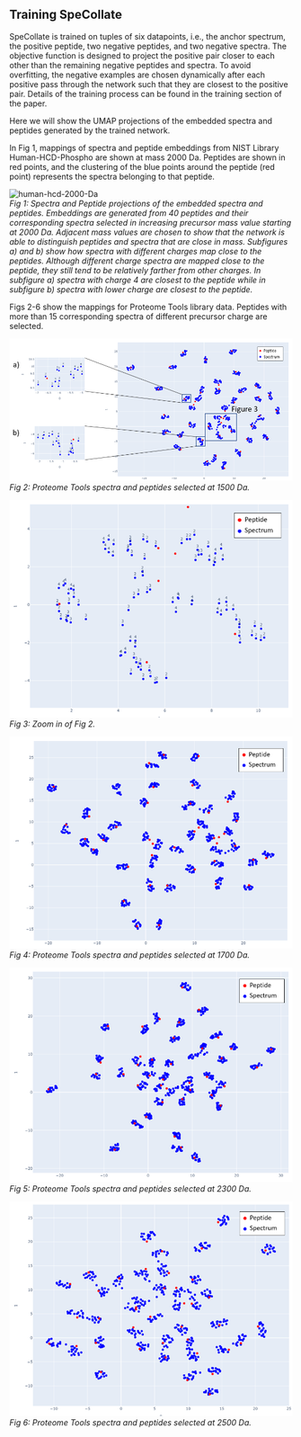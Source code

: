 ## Training SpeCollate

SpeCollate is trained on tuples of six datapoints, i.e., the anchor spectrum, the positive peptide, two negative peptides, and two negative spectra. The objective function is designed to project the positive pair closer to each other than the remaining negative peptides and spectra. To avoid overfitting, the negative examples are chosen dynamically after each positive pass through the network such that they are closest to the positive pair. Details of the training process can be found in the training section of the paper.

Here we will show the UMAP projections of the embedded spectra and peptides generated by the trained network.

In Fig 1, mappings of spectra and peptide embeddings from NIST Library Human-HCD-Phospho are shown at mass 2000 Da. Peptides are shown in red points, and the clustering of the blue points around the peptide (red point) represents the spectra belonging to that peptide. 

![human-hcd-2000-Da](https://github.com/deepspecs/deepspecs.github.io/blob/main/_images/human-hcd-2000-Da.png)  
*Fig 1: Spectra and Peptide projections of the embedded spectra and peptides. Embeddings are generated from 40 peptides and their corresponding spectra selected in increasing precursor mass value starting at 2000 Da. Adjacent mass values are chosen to show that the network is able to distinguish peptides and spectra that are close in mass. Subfigures a) and b) show how spectra with different charges map close to the peptides. Although different charge spectra are mapped close to the peptide, they still tend to be relatively farther from other charges. In subfigure a) spectra with charge 4 are closest to the peptide while in subfigure b) spectra with lower charge are closest to the peptide.*



Figs 2-6 show the mappings for Proteome Tools library data. Peptides with more than 15 corresponding spectra of different precursor charge are selected.

![pt-1500-Da](./_images/pt-1500-Da.png)  
*Fig 2: Proteome Tools spectra and peptides selected at 1500 Da.*
  
  
  
![pt-1500-Da-2](_images/pt-1500-Da-2.png)  
*Fig 3: Zoom in of Fig 2.*
  
  
  
![pt-1700-Da](_images/pt-1700-Da.png)  
*Fig 4: Proteome Tools spectra and peptides selected at 1700 Da.*
  
  
  
![pt-2300-Da](_images/pt-2300-Da.png)  
*Fig 5: Proteome Tools spectra and peptides selected at 2300 Da.*
  
  
  
![pt-2500-Da](_images/pt-2500-Da.png)  
*Fig 6: Proteome Tools spectra and peptides selected at 2500 Da.*
